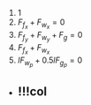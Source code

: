 1. 1
2. $F_{f_x}+F_{w_x}=0$
3. $F_{f_y}+F_{w_y}+F_g=0$
2. $F_{f_x}+F_{w_x}$
4. $lF_{w_p}+0.5lF_{g_p}=0$

- !!!col
	- 